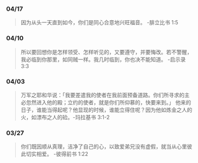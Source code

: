 ### 04/17

>因为从头一天直到如今，你们是同心合意地兴旺福音。 -腓立比书‬ ‭1:5‬

### 04/10

>所以要回想你是怎样领受、怎样听见的，又要遵守，并要悔改。若不警醒，我必临到你那里，如同贼一样。我几时临到，你也决不能知道。 -启示录‬ ‭3:3‬ 

### 04/03

>万军之耶和华说：「我要差遣我的使者在我前面预备道路。你们所寻求的主必忽然进入他的殿；立约的使者，就是你们所仰慕的，快要来到。」 他来的日子，谁能当得起呢？他显现的时候，谁能立得住呢？因为他如炼金之人的火，如漂布之人的硷。-玛拉基书‬ ‭3:1-2‬ 

### 03/27
>你们既因顺从真理，洁净了自己的心，以致爱弟兄没有虚假，就当从心里彼此切实相爱。 -彼得前书‬ ‭1:22‬ 
